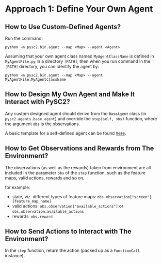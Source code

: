 # Approach 1: Define Your Own Agent

## How to Use Custom-Defined Agents?

Run the command:

```
python -m pysc2.bin.agent --map <Map> --agent <Agent>
```

Assuming that your own agent class named `MyAgentClassName` is defined in `MyAgentFile.py` in a directory `[PATH]`, then when you run command in the `[PATH]` directory, you can identify the agent by:

```
python -m pysc2.bin.agent --map <Map> --agent MyAgentFile.MyAgentClassName
```

## How to Design My Own Agent and Make It Interact with PySC2?

Any custom designed agent should derive from the `BaseAgent` class (in `pysc2.agents.base_agent`) and override the `step(self, obs)` function, where the argument `obs` is the observations.

A basic template for a self-defined agent can be found [here](./../Approach_1.py).

## How to Get Observations and Rewards from The Environment?

The observations (as well as the rewards) taken from environment are all included in the parameter `obs` of the `step` function, such as the feature maps, valid actions, rewards and so on. 

for example:
* state, viz. different types of feature maps: `obs.observation["screen"][feature_map_name]`
* valid actions: `obs.observation["available_actions"]` or `obs.observation.available_actions`
* rewards: `obs.reward`

## How to Send Actions to Interact with The Environment?

In the `step` function, return the action (packed up as a `FunctionCall` instance).

